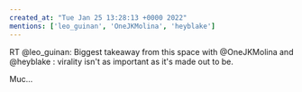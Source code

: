 ```yaml
---
created_at: "Tue Jan 25 13:28:13 +0000 2022"
mentions: ['leo_guinan', 'OneJKMolina', 'heyblake']
---
```


RT @leo_guinan: Biggest takeaway from this space with @OneJKMolina and @heyblake : virality isn't as important as it's made out to be.

Muc…